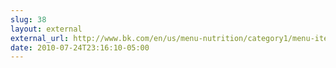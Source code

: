 ```yaml
---
slug: 38
layout: external
external_url: http://www.bk.com/en/us/menu-nutrition/category1/menu-item2001/index.html
date: 2010-07-24T23:16:10-05:00
---
```

